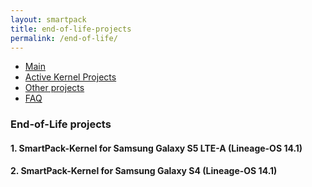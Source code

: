 ```yaml
---
layout: smartpack
title: end-of-life-projects
permalink: /end-of-life/
---
```


* <a href="https://sunilpaulmathew.github.io/smartpack/">Main</a>
* <a href="https://sunilpaulmathew.github.io/kernel-projects/">Active Kernel Projects</a>
* <a href="https://sunilpaulmathew.github.io/others/">Other projects</a>
* <a href="https://sunilpaulmathew.github.io/faq/">FAQ</a>

<h3>End-of-Life projects</h3>

<h4>1. SmartPack-Kernel for Samsung Galaxy S5 LTE-A (Lineage-OS 14.1)</h4>

<h4>2. SmartPack-Kernel for Samsung Galaxy S4 (Lineage-OS 14.1)</h4>

